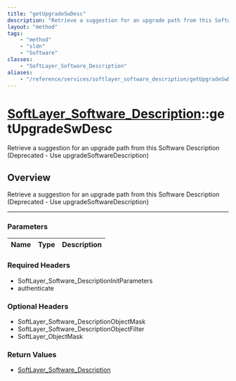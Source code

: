 ```yaml
---
title: "getUpgradeSwDesc"
description: "Retrieve a suggestion for an upgrade path from this Software Description (Deprecated - Use upgradeSoftwareDescription)"
layout: "method"
tags:
    - "method"
    - "sldn"
    - "Software"
classes:
    - "SoftLayer_Software_Description"
aliases:
    - "/reference/services/softlayer_software_description/getUpgradeSwDesc"
---
```

# [SoftLayer_Software_Description](/reference/services/SoftLayer_Software_Description)::getUpgradeSwDesc

Retrieve a suggestion for an upgrade path from this Software Description (Deprecated - Use upgradeSoftwareDescription)


## Overview 
Retrieve a suggestion for an upgrade path from this Software Description (Deprecated - Use upgradeSoftwareDescription)

-----

### Parameters 
|Name | Type | Description |
| --- | --- | --- |


### Required Headers
* SoftLayer_Software_DescriptionInitParameters
* authenticate


### Optional Headers
* SoftLayer_Software_DescriptionObjectMask
* SoftLayer_Software_DescriptionObjectFilter
* SoftLayer_ObjectMask

### Return Values
* <a href='/reference/datatypes/SoftLayer_Software_Description'>SoftLayer_Software_Description </a>




